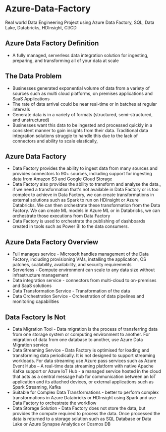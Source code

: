 # Azure-Data-Factory

Real world Data Engineering Project using Azure Data Factory, SQL, Data Lake, Databricks, HDInsight, CI/CD

## Azure Data Factory Definition
- A fully managed, serverless data integration solution for ingesting, preparing, and transforming all of your data at scale

## The Data Problem
- Businesses generated exponential volume of data from a variety of sources such as multi cloud platforms, on premises applications and SaaS Applications
- The rate of data arrival could be near real-time or in batches at regular intervals
- Generate data is in a variety of formats (structured, semi-structured, and unstructured)
- Businesses want this data to be ingested and processed quickly in a consistent manner
to gain insights from their data. Traditional data integration solutions struggle to handle this due to the lack of connectors and ability to scale elastically,

## Azure Data Factory
- Data Factory provides the ability to ingest data from many sources and provides connectors to 90+ sources, including support for ingesting data from Amazon S3 and Google Cloud Storage
- Data Factory also provides the ability to transform and analyse the data., if we need a transformation that's not available in Data Factory or is too complex to achieve in Data Factory, we can create transformations in external solutions such as Spark to run on HDInsight or Azure Databricks. We can then orchestrate these transformation from the Data Factory. We can create ML models in Azure ML or in Databricks, we can orchestrate those executions from Data Factory
- Data Factory is used to orchestrate the publishing of dashboards created in tools such as Power BI to the data consumers.

## Azure Data Factory Overview

- Full manages service - Microsoft handles management of the Data Factory, including provisioning VMs, installing the application, OS patches, scalability, availability, and security requirements
- Serverless - Compute environment can scale to any data size without infrastructure management
- Data integration service - connectors from multi-cloud to on-premises and SaaS solutions
- Data Transformation Service - Transformation of the data
- Data Orchestration Service - Orchestration of data pipelines and monitoring capabilities

## Data Factory Is Not
- Data Migration Tool - Data migration is the process of transferring data from one storage system or computing environment to another. For migration of data from one database to another, use Azure Data Migration service
- Data Streaming Service - Data Factory is optimised for loading and transforming data periodically. It is not designed to support streaming workloads. For data streaming use Azure pass services such as Azure Event Hubs – A real-time data streaming platform with native Apache Kafka support or Azure IoT Hub - a managed service hosted in the cloud that acts as a central message hub for communication between an IoT application and its attached devices, or external applications such as Spark Streaming, Kafka
- Suitable for Complex Data Transformations - better to perform complex transformations in Azure Databricks or HDInsight using Spark and use Data Factory to orchestrate the workflow
- Data Storage Solution - Data Factory does not store the data, but provides the compute required to process the data. Once processed the data is returned to a storage solution such as SQL Database or Data Lake or Azure Synapse Analytics or Cosmos DB  
